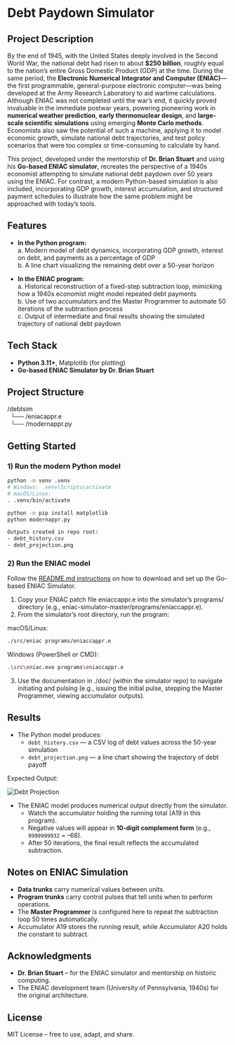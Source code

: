 # Debt Paydown Simulator

## Project Description 
By the end of 1945, with the United States deeply involved in the Second World War, the national debt had risen to about **$250 billion**, roughly equal to the nation’s entire Gross Domestic Product (GDP) at the time. During the same period, the **Electronic Numerical Integrator and Computer (ENIAC)**—the first programmable, general-purpose electronic computer—was being developed at the Army Research Laboratory to aid wartime calculations. Although ENIAC was not completed until the war’s end, it quickly proved invaluable in the immediate postwar years, powering pioneering work in **numerical weather prediction**, **early thermonuclear design**, and **large-scale scientific simulations** using emerging **Monte Carlo methods**. Economists also saw the potential of such a machine, applying it to model economic growth, simulate national debt trajectories, and test policy scenarios that were too complex or time-consuming to calculate by hand.  

This project, developed under the mentorship of **Dr. Brian Stuart** and using his **Go-based ENIAC simulator**, recreates the perspective of a 1940s economist attempting to simulate national debt paydown over 50 years using the ENIAC. For contrast, a modern Python-based simulation is also included, incorporating GDP growth, interest accumulation, and structured payment schedules to illustrate how the same problem might be approached with today’s tools.

## Features
- **In the Python program:**  
  a. Modern model of debt dynamics, incorporating GDP growth, interest on debt, and payments as a percentage of GDP  
  b. A line chart visualizing the remaining debt over a 50-year horizon  

- **In the ENIAC program:**  
  a. Historical reconstruction of a fixed-step subtraction loop, mimicking how a 1940s economist might model repeated debt payments  
  b. Use of two accumulators and the Master Programmer to automate 50 iterations of the subtraction process  
  c. Output of intermediate and final results showing the simulated trajectory of national debt paydown  

## Tech Stack
- **Python 3.11+**, Matplotlib (for plotting)
- **Go-based ENIAC Simulator by Dr. Brian Stuart** 

## Project Structure
/debtsim  
&nbsp;&nbsp;└── /eniacappr.e  
&nbsp;&nbsp;└── /modernappr.py


## Getting Started

### 1) Run the modern Python model
```bash
python -m venv .venv
# Windows: .venv\Scripts\activate
# macOS/Linux:
. .venv/bin/activate

python -m pip install matplotlib
python modernappr.py

Outputs created in repo root:
- debt_history.csv
- debt_projection.png
```

### 2) Run the ENIAC model
Follow the [README.md instructions](https://github.com/blstuart/eniac-simulator/blob/master/README.md) on how to download and set up the Go-based ENIAC Simulator.
1. Copy your ENIAC patch file eniaccappr.e into the simulator’s programs/ directory (e.g., eniac-simulator-master/programs/eniaccappr.e).
2. From the simulator’s root directory, run the program:

macOS/Linux:
```bash
./src/eniac programs/eniaccappr.e
```

Windows (PowerShell or CMD):
```bash
.\src\eniac.exe programs\eniaccappr.e
```
3. Use the documentation in ./doc/ (within the simulator repo) to navigate initiating and pulsing (e.g., issuing the initial pulse, stepping the Master Programmer, viewing accumulator outputs).

## Results
- The Python model produces:
  - `debt_history.csv` — a CSV log of debt values across the 50-year simulation
  - `debt_projection.png` — a line chart showing the trajectory of debt payoff  

Expected Output:

![Debt Projection](debt_projection.png)

- The ENIAC model produces numerical output directly from the simulator.  
  - Watch the accumulator holding the running total (A19 in this program).  
  - Negative values will appear in **10-digit complement form** (e.g., `9999999932` = –68).  
  - After 50 iterations, the final result reflects the accumulated subtraction.

## Notes on ENIAC Simulation
- **Data trunks** carry numerical values between units.  
- **Program trunks** carry control pulses that tell units when to perform operations.  
- The **Master Programmer** is configured here to repeat the subtraction loop 50 times automatically.  
- Accumulator A19 stores the running result, while Accumulator A20 holds the constant to subtract.  

## Acknowledgments
- **Dr. Brian Stuart** – for the ENIAC simulator and mentorship on historic computing.  
- The ENIAC development team (University of Pennsylvania, 1940s) for the original architecture.  

## License
MIT License – free to use, adapt, and share.

